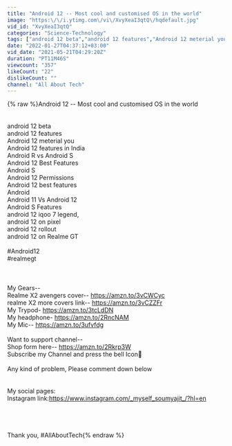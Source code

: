 ```yaml
---
title: "Android 12 -- Most cool and customised OS in the world"
image: "https:\/\/i.ytimg.com\/vi\/XvyXeaI3qtQ\/hqdefault.jpg"
vid_id: "XvyXeaI3qtQ"
categories: "Science-Technology"
tags: ["android 12 beta","android 12 features","Android 12 meterial you"]
date: "2022-01-27T04:37:12+03:00"
vid_date: "2021-05-21T04:29:20Z"
duration: "PT11M46S"
viewcount: "357"
likeCount: "22"
dislikeCount: ""
channel: "All About Tech"
---
```

{% raw %}Android 12 -- Most cool and customised OS in the world<br /><br /><br />android 12 beta<br />android 12 features<br />Android 12 meterial you<br />Android 12 features in India<br />Android R vs Android S<br />Android 12 Best Features<br />Android S<br />Android 12 Permissions<br />Android 12 best features<br />Android<br />Android 11 Vs Android 12<br />Android S Features<br />android 12 iqoo 7 legend,<br />android 12 on pixel<br />android 12 rollout<br />android 12 on Realme GT<br /><br />#Android12<br />#realmegt<br /><br /><br /><br />My Gears-- <br />Realme X2 avengers cover--  <a rel="nofollow" target="blank" href="https://amzn.to/3vCWCyc">https://amzn.to/3vCWCyc</a><br />realme X2 more covers link-- <a rel="nofollow" target="blank" href="https://amzn.to/3vCZZFr">https://amzn.to/3vCZZFr</a><br />My Trypod- <a rel="nofollow" target="blank" href="https://amzn.to/3tcLdDN">https://amzn.to/3tcLdDN</a><br />My headphone- <a rel="nofollow" target="blank" href="https://amzn.to/2RncNAM">https://amzn.to/2RncNAM</a><br />My Mic-- <a rel="nofollow" target="blank" href="https://amzn.to/3ufvfdg">https://amzn.to/3ufvfdg</a><br /><br />Want to support channel-- <br />Shop form here-- <a rel="nofollow" target="blank" href="https://amzn.to/2Rkrp3W">https://amzn.to/2Rkrp3W</a><br />Subscribe my Channel and press the bell Icon🔔<br /><br />Any kind of problem, Please comment down below<br /><br /><br />My social pages:<br />Instagram link:<a rel="nofollow" target="blank" href="https://www.instagram.com/_myself_soumyajit_/?hl=en">https://www.instagram.com/_myself_soumyajit_/?hl=en</a><br /><br /><br /><br /><br />Thank you, #AllAboutTech{% endraw %}
